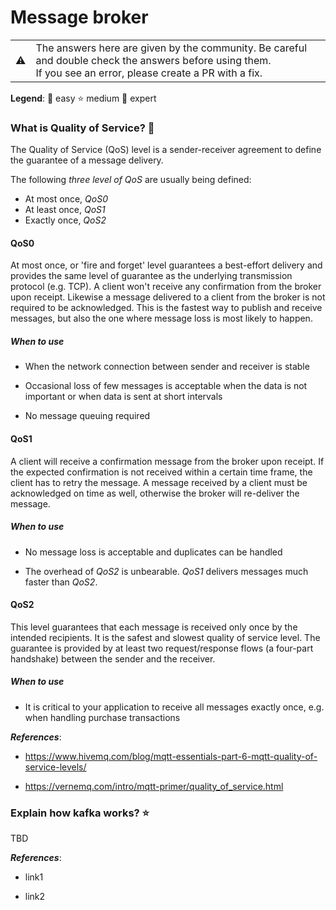 # Message broker

<table>
   <tr>
      <td>⚠️</td>
      <td>
         The answers here are given by the community. Be careful and double check the answers before using them. <br>
         If you see an error, please create a PR with a fix.
      </td>
   </tr>
</table>

**Legend**: 👶 easy ‍⭐️ medium 🚀 expert

<!-- content -->

### What is Quality of Service? 👶

The Quality of Service (QoS) level is a sender-receiver agreement to define the guarantee of a message delivery.

The following *three level of QoS* are usually being defined:

- At most once, *QoS0*
- At least once, *QoS1*
- Exactly once, *QoS2*

#### QoS0

At most once, or 'fire and forget' level guarantees a best-effort delivery and provides the same level of guarantee as the underlying transmission protocol (e.g. TCP).
A client won't receive any confirmation from the broker upon receipt. Likewise a message delivered to a client from the broker is not required to be acknowledged. This is the fastest way to publish and receive messages, but also the one where message loss is most likely to happen.

##### When to use

- When the network connection between sender and receiver is stable

- Occasional loss of few messages is acceptable when the data is not important or when data is sent at short intervals

- No message queuing required

#### QoS1

A client will receive a confirmation message from the broker upon receipt. If the expected confirmation is not received within a certain time frame, the client has to retry the message. A message received by a client must be acknowledged on time as well, otherwise the broker will re-deliver the message.

##### When to use

- No message loss is acceptable and duplicates can be handled

- The overhead of *QoS2* is unbearable. *QoS1* delivers messages much faster than *QoS2*.

#### QoS2
This level guarantees that each message is received only once by the intended recipients. It is the safest and slowest quality of service level. The guarantee is provided by at least two request/response flows (a four-part handshake) between the sender and the receiver.

##### When to use

- It is critical to your application to receive all messages exactly once, e.g. when handling purchase transactions


***References***:

- https://www.hivemq.com/blog/mqtt-essentials-part-6-mqtt-quality-of-service-levels/

- https://vernemq.com/intro/mqtt-primer/quality_of_service.html

### Explain how kafka works? ‍⭐

TBD

***References***:

- link1

- link2
